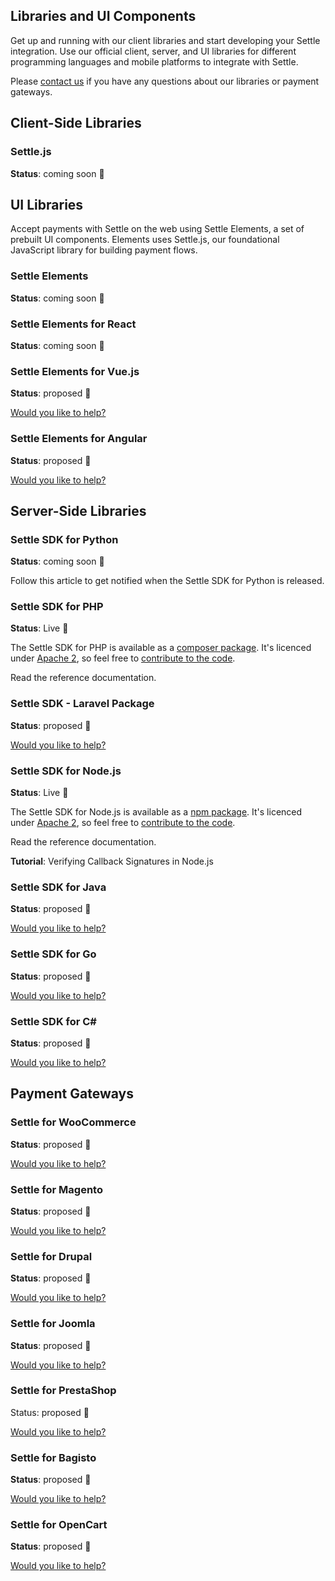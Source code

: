## Libraries and UI Components

Get up and running with our client libraries and start developing your Settle integration.
Use our official client, server, and UI libraries for different programming languages and mobile platforms to integrate with Settle.

 

Please [contact us](support+dev@settle.eu) if you have any questions about our libraries or payment gateways.


## Client-Side Libraries

### Settle.js

**Status**: coming soon 🚀

####

## UI Libraries

Accept payments with Settle on the web using Settle Elements, a set of prebuilt UI components. Elements uses Settle.js, our foundational JavaScript library for building payment flows.

### Settle Elements

**Status**: coming soon 🚀
 

### Settle Elements for React

**Status**: coming soon 🚀
 

### Settle Elements for Vue.js

**Status**: proposed 📑

[Would you like to help?](support+dev@settle.eu)

 

### Settle Elements for Angular

**Status**: proposed 📑

[Would you like to help?](support+dev@settle.eu)

####

## Server-Side Libraries


### Settle SDK for Python

**Status**: coming soon 🚀

Follow this article to get notified when the Settle SDK for Python is released.

 

### Settle SDK for PHP

**Status**: Live 🤩

The Settle SDK for PHP is available as a [composer package](https://packagist.org/packages/settle/settle-sdk-php). It's licenced under [Apache 2](https://github.com/SettleAPI/settle-sdk-php/blob/main/LICENSE), so feel free to [contribute to the code](https://github.com/SettleAPI/settle-sdk-php).

<!-- TODO - Add link -->
Read the reference documentation.

 

### Settle SDK - Laravel Package

**Status**: proposed 📑

[Would you like to help?](support+dev@settle.eu)

 

### Settle SDK for Node.js

**Status**: Live 🤩

The Settle SDK for Node.js is available as a [npm package](https://www.npmjs.com/package/settle-sdk-node). It's licenced under [Apache 2](https://github.com/SettleAPI/settle-sdk-php/blob/main/LICENSE), so feel free to [contribute to the code](https://github.com/SettleAPI/settle-sdk-php).

<!-- TODO - Add link -->
Read the reference documentation.

<!-- TODO - Add link -->
**Tutorial**: Verifying Callback Signatures in Node.js

 

### Settle SDK for Java

**Status**: proposed 📑

[Would you like to help?](support+dev@settle.eu)

 

### Settle SDK for Go

**Status**: proposed 📑

[Would you like to help?](support+dev@settle.eu)

 

### Settle SDK for C#

**Status**: proposed 📑

[Would you like to help?](support+dev@settle.eu)

####

## Payment Gateways

### Settle for WooCommerce

**Status**: proposed 📑

[Would you like to help?](support+dev@settle.eu)

 

### Settle for Magento

**Status**: proposed 📑

[Would you like to help?](support+dev@settle.eu)

 

### Settle for Drupal

**Status**: proposed 📑

[Would you like to help?](support+dev@settle.eu)

 

### Settle for Joomla

**Status**: proposed 📑

[Would you like to help?](support+dev@settle.eu)

 

### Settle for PrestaShop

Status: proposed 📑

[Would you like to help?](support+dev@settle.eu)

 

### Settle for Bagisto

**Status**: proposed 📑

[Would you like to help?](support+dev@settle.eu)

 

### Settle for OpenCart

**Status**: proposed 📑

[Would you like to help?](support+dev@settle.eu)